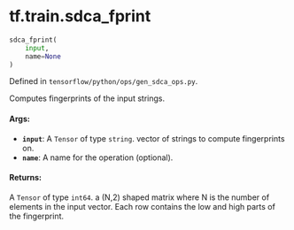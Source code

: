 <div itemscope itemtype="http://developers.google.com/ReferenceObject">
<meta itemprop="name" content="tf.train.sdca_fprint" />
</div>

# tf.train.sdca_fprint

``` python
sdca_fprint(
    input,
    name=None
)
```



Defined in `tensorflow/python/ops/gen_sdca_ops.py`.

Computes fingerprints of the input strings.

#### Args:

* <b>`input`</b>: A `Tensor` of type `string`.
    vector of strings to compute fingerprints on.
* <b>`name`</b>: A name for the operation (optional).


#### Returns:

  A `Tensor` of type `int64`.
  a (N,2) shaped matrix where N is the number of elements in the input
  vector. Each row contains the low and high parts of the fingerprint.